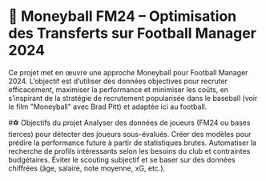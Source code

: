 # 🧠 Moneyball FM24 – Optimisation des Transferts sur Football Manager 2024
Ce projet met en œuvre une approche Moneyball pour Football Manager 2024. L’objectif est d’utiliser des données objectives pour recruter efficacement, maximiser la performance et minimiser les coûts, en s’inspirant de la stratégie de recrutement popularisée dans le baseball (voir le film "Moneyball" avec Brad Pitt) et adaptée ici au football.

#⚽ Objectifs du projet
Analyser des données de joueurs (FM24 ou bases tierces) pour détecter des joueurs sous-évalués.
Créer des modèles pour prédire la performance future à partir de statistiques brutes.
Automatiser la recherche de profils intéressants selon les besoins du club et contraintes budgétaires.
Éviter le scouting subjectif et se baser sur des données chiffrées (âge, salaire, note moyenne, xG, etc.).
